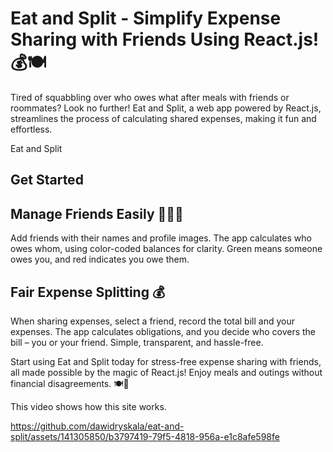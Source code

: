 # Eat and Split - Simplify Expense Sharing with Friends Using React.js! 💰🍽️

Tired of squabbling over who owes what after meals with friends or roommates? Look no further! Eat and Split, a web app powered by React.js, streamlines the process of calculating shared expenses, making it fun and effortless.

Eat and Split

## Get Started
## Manage Friends Easily 🧑‍🤝‍🧑

Add friends with their names and profile images. The app calculates who owes whom, using color-coded balances for clarity. Green means someone owes you, and red indicates you owe them.

## Fair Expense Splitting 💰

When sharing expenses, select a friend, record the total bill and your expenses. The app calculates obligations, and you decide who covers the bill – you or your friend. Simple, transparent, and hassle-free.

Start using Eat and Split today for stress-free expense sharing with friends, all made possible by the magic of React.js! Enjoy meals and outings without financial disagreements. 🍽️💸

This video shows how this site works.

https://github.com/dawidryskala/eat-and-split/assets/141305850/b3797419-79f5-4818-956a-e1c8afe598fe
